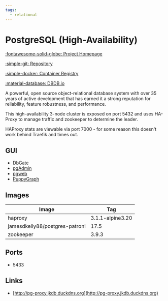 ```yaml
---
tags:
  - relational
---
```

# PostgreSQL (High-Availability)

[:fontawesome-solid-globe: Project Homepage](https://www.postgresql.org/)

[:simple-git: Repository](https://git.postgresql.org/gitweb/?p=postgresql.git)

[:simple-docker: Container Registry](https://hub.docker.com/_/postgres)

[:material-database: DBDB.io](https://dbdb.io/db/postgresql)

A powerful, open source object-relational database system with over 35 years of active development that has earned it a strong reputation for reliability, feature robustness, and performance.

This high-availability 3-node cluster is exposed on port 5432 and uses HA-Proxy to manage traffic and zookeeper to determine the leader.

HAProxy stats are viewable via port 7000 - for some reason this doesn't work behind Traefik and times out.

## GUI

- [DbGate](../dbgate)
- [pgAdmin](../pgadmin)
- [pgweb](../pgweb)
- [PuppyGraph](../puppygraph)

## Images
| Image | Tag |
| --- | --- |
| haproxy | 3.1.1-alpine3.20 |
| jamesdkelly88/postgres-patroni | 17.5 |
| zookeeper | 3.9.3 |

## Ports
- 5433

## Links
- [http://pg-proxy.jkdb.duckdns.org](http://pg-proxy.jkdb.duckdns.org)

